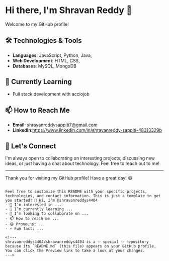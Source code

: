 # Hi there, I'm Shravan Reddy 👋


Welcome to my GitHub profile!

## 🛠️ Technologies & Tools

- **Languages**: JavaScript, Python, Java, 
- **Web Development**: HTML, CSS,
- **Databases**: MySQL, MongoDB

## 🌱 Currently Learning

- Full stack development with acciojob

## 📫 How to Reach Me

- **Email**: shravanreddysappiti7@gmail.com
- **LinkedIn**:https://www.linkedin.com/in/shravanreddy-sappiti-48313329b

## 💬 Let's Connect

I'm always open to collaborating on interesting projects, discussing new ideas, or just having a chat about technology. Feel free to reach out to me!

---

Thank you for visiting my GitHub profile! Have a great day! 😄
```

Feel free to customize this README with your specific projects, technologies, and contact information. This is just a template to get you started! 👋 Hi, I’m @shravanreddys4404
- 👀 I’m interested in ...
- 🌱 I’m currently learning ...
- 💞️ I’m looking to collaborate on ...
- 📫 How to reach me ...
- 😄 Pronouns: ...
- ⚡ Fun fact: ...

<!---
shravanreddys4404/shravanreddys4404 is a ✨ special ✨ repository because its `README.md` (this file) appears on your GitHub profile.
You can click the Preview link to take a look at your changes.
--->
